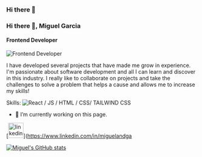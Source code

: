 ### Hi there 👋

### Hi there 👋, Miguel Garcia
#### Frontend Developer
![Frontend Developer](https://arturssmirnovs.github.io/github-profile-readme-generator/images/banner.png)

I have developed several projects that have made me grow in experience. I'm passionate about software development and all I can learn and discover in this industry. I really like to collaborate on projects and take the challenges to solve a problem that helps a cause and allows me to increase my skills!

Skills:  ![React](https://img.shields.io/badge/react-%2320232a.svg?style=for-the-badge&logo=react&logoColor=%2361DAFB) / JS / HTML / CSS/ TAILWIND CSS

- 🔭 I’m currently working on this page. 



[<img src='https://cdn.jsdelivr.net/npm/simple-icons@3.0.1/icons/linkedin.svg' alt='linkedin' height='40'>](https://www.linkedin.com/in/miguelandga


[![Miguel's GitHub stats](https://github-readme-stats.vercel.app/api?username=miguelandga)](https://github.com/anuraghazra/github-readme-stats)
